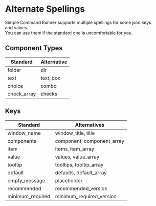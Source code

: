 # Alternate Spellings

Simple Command Runner supports multiple spellings for some json keys and values.  
You can use them if the standard one is uncomfortable for you.  

## Component Types

|  Standard  |  Alternative  |
| ---- | ---- |
|  folder  |  dir  |
|  text  |  text_box  |
|  choice  |  combo  |
|  check_array  |  checks  |

## Keys

|  Standard  |  Alternatives |
| ---- | ---- |
|  window_name  |  window_title, title  |
|  components  |  component, component_array  |
|  item  |  items, item_array  |
|  value  |  values, value_array  |
|  tooltip  |  tooltips, tooltip_array  |
|  default  |  defaults, default_array  |
|  empty_message  |  placeholder  |
|  recommended  |  recommended_version  |
|  minimum_required  |  minimum_required_version  |
